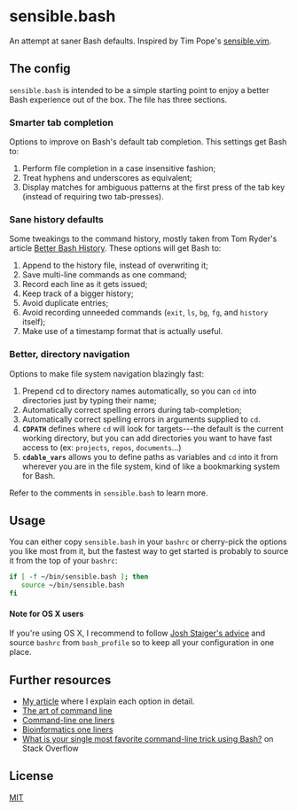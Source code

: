 # sensible.bash

An attempt at saner Bash defaults. Inspired by Tim Pope's [sensible.vim](https://github.com/tpope/vim-sensible).

## The config

`sensible.bash` is intended to be a simple starting point to enjoy a better Bash experience out of the box. The file has three sections.

### Smarter tab completion

Options to improve on Bash's default tab completion. This settings get Bash to:

1. Perform file completion in a case insensitive fashion;
2. Treat hyphens and underscores as equivalent;
3. Display matches for ambiguous patterns at the first press of the tab key (instead of requiring two tab-presses).

### Sane history defaults

Some tweakings to the command history, mostly taken from Tom Ryder's article [Better Bash History](http://blog.sanctum.geek.nz/better-bash-history/). These options will get Bash to:

1. Append to the history file, instead of overwriting it;
2. Save multi-line commands as one command;
3. Record each line as it gets issued;
4. Keep track of a bigger history;
5. Avoid duplicate entries;
6. Avoid recording unneeded commands (`exit`, `ls`, `bg`, `fg`, and `history` itself);
7. Make use of a timestamp format that is actually useful.

### Better, directory navigation

Options to make file system navigation blazingly fast:

1. Prepend cd to directory names automatically, so you can `cd` into directories just by typing their name;
2. Automatically correct spelling errors during tab-completion;
3. Automatically correct spelling errors in arguments supplied to `cd`.
4. **`CDPATH`** defines where `cd` will look for targets---the default is the current working directory, but you can add directories you want to have fast access to (ex: `projects`, `repos`, `documents`...)
5. **`cdable_vars`** allows you to define paths as variables and `cd` into it from wherever you are in the file system, kind of like a bookmarking system for Bash.

Refer to the comments in `sensible.bash`  to learn more.

## Usage

You can either copy `sensible.bash` in your `bashrc` or cherry-pick the options you like most from it, but the fastest way to get started is probably to source it from the top of your `bashrc`:

```bash
if [ -f ~/bin/sensible.bash ]; then
   source ~/bin/sensible.bash
fi
```

#### Note for OS X users

If you're using OS X, I recommend to follow [Josh Staiger's advice](http://www.joshstaiger.org/archives/2005/07/bash_profile_vs.html) and source `bashrc` from `bash_profile` so to keep all your configuration in one place.

## Further resources

- [My article](http://mrzool.cc/writing/sensible-bash/) where I explain each option in detail.
- [The art of command line](https://github.com/jlevy/the-art-of-command-line)
- [Command-line one liners](http://arturoherrero.com/command-line-one-liners/)
- [Bioinformatics one liners](https://github.com/stephenturner/oneliners)
- [What is your single most favorite command-line trick using Bash?](http://stackoverflow.com/questions/68372/what-is-your-single-most-favorite-command-line-trick-using-bash) on Stack Overflow

## License

[MIT](https://opensource.org/licenses/MIT)
